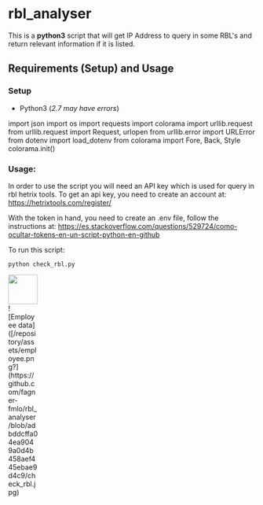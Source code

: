 # rbl_analyser

This is a **python3** script that will get IP Address to query in some RBL's and return relevant information if it is listed.

## Requirements (Setup) and Usage

### Setup

- Python3 (_2.7 may have errors_)

import json
import os
import requests
import colorama
import urllib.request
from urllib.request import Request, urlopen
from urllib.error import URLError
from dotenv import load_dotenv
from colorama import Fore, Back, Style
colorama.init()

### Usage:

In order to use the script you will need an API key which is used for query in rbl hetrix tools. To get an api key, you need to create an account at: https://hetrixtools.com/register/

With the token in hand, you need to create an .env file, follow the instructions at: https://es.stackoverflow.com/questions/529724/como-ocultar-tokens-en-un-script-python-en-github

To run this script:

```
python check_rbl.py
```
  
 <img src="[http://url/image.png](https://github.com/fagner-fmlo/rbl_analyser/blob/adbddcffa04ea9049a0d4b458aef445ebae9d4c9/check_rbl.jpg)" style=" width:60px ; height:60px ">
 
 <div style="width:60px ; height:60px">
![Employee data]([/repository/assets/employee.png?](https://github.com/fagner-fmlo/rbl_analyser/blob/adbddcffa04ea9049a0d4b458aef445ebae9d4c9/check_rbl.jpg)
<div>
